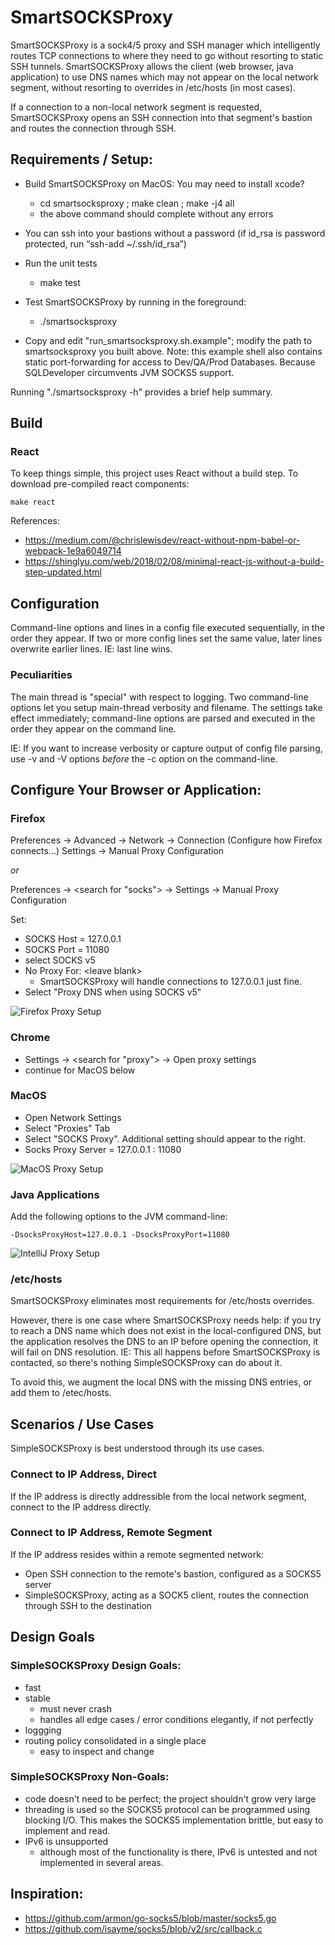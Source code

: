 # SmartSOCKSProxy

SmartSOCKSProxy is a sock4/5 proxy and SSH manager which intelligently routes TCP connections to where they need to go 
without resorting to static SSH tunnels. SmartSOCKSProxy allows the client (web browser, java application) to use DNS names
which may not appear on the local network segment, without resorting to overrides in /etc/hosts (in most cases). 

If a connection to a non-local network segment is requested, SmartSOCKSProxy opens an SSH connection into that segment's
bastion and routes the connection through SSH.

## Requirements / Setup:

  - Build SmartSOCKSProxy on MacOS: You may need to install xcode?
    - cd smartsocksproxy ; make clean ; make -j4 all
    - the above command should complete without any errors

  - You can ssh into your bastions without a password (if id_rsa is password protected, run “ssh-add ~/.ssh/id_rsa”)

  - Run the unit tests 
    - make test

  - Test SmartSOCKSProxy by running in the foreground:
    - ./smartsocksproxy

  - Copy and edit "run_smartsocksproxy.sh.example"; modify the path to smartsocksproxy you built above.
    Note: this example shell also contains static port-forwarding for access to Dev/QA/Prod Databases. 
    Because SQLDeveloper circumvents JVM SOCKS5 support.  

Running "./smartsocksproxy -h" provides a brief help summary. 
## Build

### React

To keep things simple, this project uses React without a build step. To download pre-compiled react components:

    make react

References:

 - https://medium.com/@chrislewisdev/react-without-npm-babel-or-webpack-1e9a6049714
 - https://shinglyu.com/web/2018/02/08/minimal-react-js-without-a-build-step-updated.html

## Configuration


Command-line options and lines in a config file executed sequentially, in the order they appear. 
If two or more config lines set the same value, later lines overwrite earlier lines.
IE: last line wins. 

### Peculiarities

The main thread is "special" with respect to logging. Two command-line options let you setup 
main-thread verbosity and filename. The settings take effect immediately; command-line options
are parsed and executed in the order they appear on the command line. 

IE: If you want to increase verbosity or capture output of config file parsing, 
use -v and -V options *before* the -c option on the command-line.


## Configure Your Browser or Application:

### Firefox

Preferences → Advanced → Network → Connection (Configure how Firefox connects...) Settings → Manual Proxy Configuration

*or*

Preferences → &lt;search for "socks"&gt; → Settings → Manual Proxy Configuration

Set:

  - SOCKS Host = 127.0.0.1
  - SOCKS Port = 11080
  - select SOCKS v5
  - No Proxy For: &lt;leave blank&gt;
    - SmartSOCKSProxy will handle connections to 127.0.0.1 just fine. 
  - Select "Proxy DNS when using SOCKS v5"

![Firefox Proxy Setup](doc/FirefoxProxySetup.png "Firefox Proxy Setup")

### Chrome 

  - Settings -&gt; &lt;search for "proxy"&gt; -&gt; Open proxy settings
  - continue for MacOS below
  
### MacOS

  - Open Network Settings
  - Select "Proxies" Tab
  - Select "SOCKS Proxy". Additional setting should appear to the right. 
  - Socks Proxy Server = 127.0.0.1 : 11080

![MacOS Proxy Setup](doc/MacOSProxySetup.png "MacOS Proxy Setup")

### Java Applications

Add the following options to the JVM command-line: 

    -DsocksProxyHost=127.0.0.1 -DsocksProxyPort=11080

![IntelliJ Proxy Setup](doc/IntelliJProxySetup.png "IntelliJ Proxy Setup")

### /etc/hosts

SmartSOCKSProxy eliminates most requirements for /etc/hosts overrides. 

However, there is one case where SmartSOCKSProxy needs help: if you try to reach a DNS name which does not exist in the local-configured DNS, but the application 
resolves the DNS to an IP before opening the connection, it will fail on DNS resolution. IE: This all happens before SmartSOCKSProxy is 
contacted, so there's nothing SimpleSOCKSProxy can do about it.

To avoid this, we augment the local DNS with the missing DNS entries, or add them to /etec/hosts.

## Scenarios / Use Cases

SimpleSOCKSProxy is best understood through its use cases. 

### Connect to IP Address, Direct

If the IP address is directly addressible from the local network segment, connect to the IP address directly. 

### Connect to IP Address, Remote Segment

If the IP address resides within a remote segmented network: 

  - Open SSH connection to the remote's bastion, configured as a SOCKS5 server
  - SimpleSOCKSProxy, acting as a SOCK5 client, routes the connection through SSH to the destination

## Design Goals

### SimpleSOCKSProxy Design Goals: 

  - fast
  - stable
    - must never crash
    - handles all edge cases / error conditions elegantly, if not perfectly 
  - loggging
  - routing policy consolidated in a single place
    - easy to inspect and change

### SimpleSOCKSProxy Non-Goals: 
 
  - code doesn't need to be perfect; the project shouldn't grow very large
  - threading is used so the SOCKS5 protocol can be programmed using blocking I/O. This makes the SOCKS5 implementation 
    brittle, but easy to implement and read. 
  - IPv6 is unsupported
    - although most of the functionality is there, IPv6 is untested and not implemented in several areas. 


 
## Inspiration: 

  - https://github.com/armon/go-socks5/blob/master/socks5.go
  - https://github.com/isayme/socks5/blob/v2/src/callback.c

